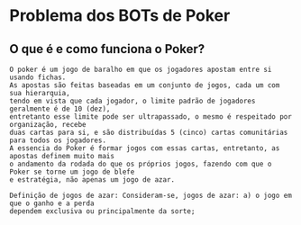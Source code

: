 # **Problema dos BOTs de Poker**

## O que é e como funciona o Poker?

    O poker é um jogo de baralho em que os jogadores apostam entre si usando fichas.
    As apostas são feitas baseadas em um conjunto de jogos, cada um com sua hierarquia,
    tendo em vista que cada jogador, o limite padrão de jogadores geralmente é de 10 (dez),
    entretanto esse limite pode ser ultrapassado, o mesmo é respeitado por organização, recebe 
    duas cartas para si, e são distribuídas 5 (cinco) cartas comunitárias para todos os jogadores.
    A essencia do Poker é formar jogos com essas cartas, entretanto, as apostas definem muito mais
    o andamento da rodada do que os próprios jogos, fazendo com que o Poker se torne um jogo de blefe
    e estratégia, não apenas um jogo de azar.
    
    Definição de jogos de azar: Consideram-se, jogos de azar: a) o jogo em que o ganho e a perda 
    dependem exclusiva ou principalmente da sorte;
    
    